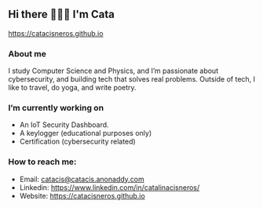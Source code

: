 ## Hi there 👩🏻‍💻 I'm Cata

https://catacisneros.github.io

### About me
  I study Computer Science and Physics, and I’m passionate about cybersecurity, and building tech that solves real problems. Outside of tech, I like to travel, do yoga, and write poetry. 

### I’m currently working on
  - An IoT Security Dashboard.
  - A keylogger (educational purposes only)
  - Certification (cybersecurity related)

### How to reach me:
  - Email: catacis@catacis.anonaddy.com
  - Linkedin: https://www.linkedin.com/in/catalinacisneros/
  - Website: https://catacisneros.github.io


<!--
**catacisneros/catacisneros** is a ✨ _special_ ✨ repository because its `README.md` (this file) appears on your GitHub profile.

Here are some ideas to get you started:

- 🔭 I’m currently working on ...
- 🌱 I’m currently learning ...
- 👯 I’m looking to collaborate on ...
- 🤔 I’m looking for help with ...
- 💬 Ask me about ...
- 📫 How to reach me: ...
- 😄 Pronouns: ...
- ⚡ Fun fact: ...
-->
